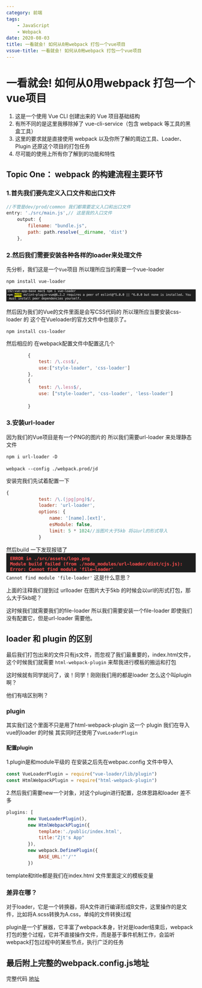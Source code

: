 ```yaml
---
category: 前端
tags: 
    - JavaScript 
    - Webpack
date: 2020-08-03
title: 一看就会! 如何从0用webpack 打包一个vue项目 
vssue-title: 一看就会! 如何从0用webpack 打包一个vue项目  
---
```


# 一看就会! 如何从0用webpack 打包一个vue项目 

1. 这是一个使用 Vue CLI 创建出来的 Vue 项目基础结构
2. 有所不同的是这里我移除掉了 vue-cli-service（包含 webpack 等工具的黑盒工具）
3. 这里的要求就是直接使用 webpack 以及你所了解的周边工具、Loader、Plugin 还原这个项目的打包任务
4. 尽可能的使用上所有你了解到的功能和特性

## Topic One： webpack 的构建流程主要环节

### 1.首先我们要先定义入口文件和出口文件

``` javascript
//不管是dev/prod/common 我们都需要定义入口和出口文件
entry: './src/main.js',// 这是我的入口文件
    output: {
        filename: "bundle.js",
        path: path.resolve(__dirname, 'dist')
    },
```

### 2.然后我们需要安装各种各样的loader来处理文件

先分析，我们这是一个`Vue`项目 所以理所应当的需要一个vue-loader

```shell
npm install vue-loader
```

![安装截图](https://raw.githubusercontent.com/Dashsoap/PhoneBed/master/uPic/H0Ka2Y.png)

然后因为我们的Vue的文件里面是会写CSS代码的 所以理所应当要安装css-loader 的 这个在Vueloader的官方文件中也提示了。

```shell
npm install css-loader
```

然后相应的 在webpack配置文件中配置这几个

```javascript
        {
            test: /\.css$/,
            use:["style-loader", 'css-loader']
        },
        {
            test: /\.less$/,
            use: ["style-loader", 'css-loader', 'less-loader']

        }
```

### 3.安装url-loader

因为我们的Vue项目是有一个PNG的图片的 所以我们需要url-loader 来处理静态文件

```shell
npm i url-loader -D

webpack --config ./webpack.prod/jd
```

安装完我们先试着配置一下

```javascript
{
            test: /\.(jpg|png)$/,
            loader: 'url-loader',
            options: {
                name: '[name].[ext]',
                esModule: false,
                limit: 5 * 1024//当图片大于5kb 将以url的形式导入
            }
```

然后build 一下发现报错了
![错误信息](https://raw.githubusercontent.com/Dashsoap/PhoneBed/master/uPic/o4f5Vf.png)
`Cannot find module 'file-loader'` 这是什么意思？

上面的注释我们提到过 urlloader 在图片大于5kb 的时候会以url的形式打包，那么大于5kb呢？

这时候我们就需要我们的file-loader  所以我们需要安装一个file-loader 即使我们没有配置它，但是url-loader 需要他。

## loader 和 plugin 的区别

最后我们打包出来的文件只有js文件，而忽视了我们最重要的，index.html文件，这个时候我们就需要 `html-webpack-plugin` 来帮我进行模板的搬运和打包

这时候就有同学就问了，诶！同学！刚刚我们用的都是loader  怎么这个叫plugin啊？

他们有啥区别咧？

### plugin 

其实我们这个里面不只是用了html-webpack-plugin 这一个 plugin 我们在导入vue的loader 的时候 其实同时还使用了`VueLoaderPlugin` 

#### 配置plugin

1.plugin是和module平级的 在安装之后先在webpac.config 文件中导入 

```javascript
const VueLoaderPlugin = require("vue-loader/lib/plugin")
const HtmlWebpackPlugin = require("html-webpack-plugin")
```

2.然后我们需要new一个对象，对这个plugin进行配置，总体思路和loader 差不多

```javascript
plugins: [
        new VueLoaderPlugin(),
        new HtmlWebpackPlugin({
            template:'./public/index.html',
            title:"Zjt's App"
        }),
        new webpack.DefinePlugin({
            BASE_URL:"'/'"
        })


```

template和title都是我们在index.html 文件里面定义的模板变量

### 差异在哪？

对于loader，它是一个转换器，将A文件进行编译形成B文件，这里操作的是文件，比如将A.scss转换为A.css，单纯的文件转换过程

plugin是一个扩展器，它丰富了webpack本身，针对是loader结束后，webpack打包的整个过程，它并不直接操作文件，而是基于事件机制工作，会监听webpack打包过程中的某些节点，执行广泛的任务


## 最后附上完整的webpack.config.js地址

完整代码 [地址](https://github.com/Dashsoap/webpack-vue/blob/master/webpack.dev.js)
